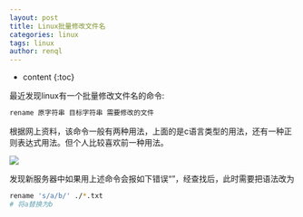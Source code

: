 ```yaml
---
layout: post
title: Linux批量修改文件名
categories: linux
tags: linux
author: renql
---
```


* content
{:toc}

最近发现linux有一个批量修改文件名的命令:   
```bash
rename 原字符串 目标字符串 需要修改的文件
``` 

根据网上资料，该命令一般有两种用法，上面的是c语言类型的用法，还有一种正则表达式用法。但个人比较喜欢前一种用法。  

![](https://camo.githubusercontent.com/5ff357296aaaeea413c7876e41c7ebc52e918ecaaccc8364899caf7df998d543/68747470733a2f2f7778312e73696e61696d672e636e2f6c617267652f303036666139586c6c793167397167356e6f6b6d736a3330786b30646d6162612e6a7067)

发现新服务器中如果用上述命令会报如下错误“”，经查找后，此时需要把语法改为   
```bash
rename 's/a/b/' ./*.txt 
# 将a替换为b
```
